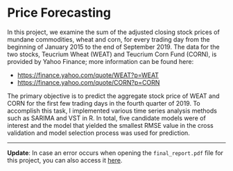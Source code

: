 # Price Forecasting

In this project, we examine the sum of the adjusted closing stock prices of mundane commodities, wheat and corn, for every trading day from the beginning of January 2015 to the end of September 2019. The data for the two stocks, Teucrium Wheat (WEAT) and Teucrium Corn Fund (CORN), is provided by Yahoo Finance; more information can be found here:    
* https://finance.yahoo.com/quote/WEAT?p=WEAT
* https://finance.yahoo.com/quote/CORN?p=CORN  

The primary objective is to predict the aggregate stock price of WEAT and CORN for the first few trading days in the fourth quarter of 2019. To accomplish this task, I implemented various time series analysis methods such as SARIMA and VST in R. In total, five candidate models were of interest and the model that yielded the smallest RMSE value in the cross validation and model selection process was used for prediction.

---

**Update**: In case an error occurs when opening the `final_report.pdf` file for this project, you can also access it <a href="https://www.dropbox.com/scl/fi/7q09qnhnvznv06wdo1d9c/stock_analysis_final_report.pdf?rlkey=jejkj6rbtdpvazlp4j2ykwnp2&st=8v2ntcau&dl=0" target="_blank">here</a>.